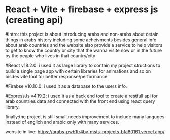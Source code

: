 # React + Vite + firebase + express js (creating api)

#Intro: this project is about introducing arabs and non-arabs about cetain things in arabs history including some acheivments besides general info about arab countries and the website also provide a service to help visitors to get to know the country or city that the wanna visite now or in the future by the peaple who lives in that country/city

#React v18.2.0: i used it as large library to contain my project structions to build a single page app with certain libraries for animations and so on bisdes vite tool for better response/performance.

#Firabse v10.10.0: i used it as a database to the users info.

#ExpressJs v4.19.2: i used it as a back end tool to create a restfull api for arab countries data and connected with the front end using react query library.

finally:the project is still small,needs improvement to include many languges instead of englich and arabic only with many services.

website in live: https://arabs-pwb1tr4bv-msts-projects-bfa80161.vercel.app/
